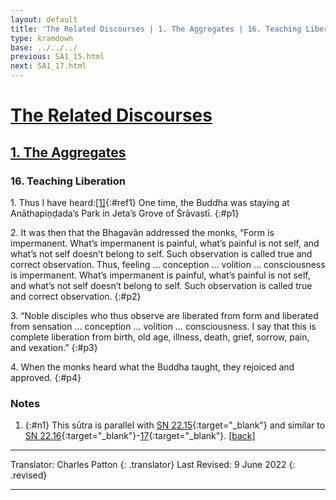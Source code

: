 ```yaml
---
layout: default
title: 'The Related Discourses | 1. The Aggregates | 16. Teaching Liberation'
type: kramdown
base: ../../../
previous: SA1_15.html
next: SA1_17.html
---
```


# [The Related Discourses](../index.html)
## [1. The Aggregates](index.html)
### 16. Teaching Liberation

1\. Thus I have heard:[\[1\]](#n1){:#ref1} One time, the Buddha was staying at Anāthapiṇḍada’s Park in Jeta’s Grove of Śrāvastī.
{:#p1}

2\. It was then that the Bhagavān addressed the monks, “Form is impermanent. What’s impermanent is painful, what’s painful is not self, and what’s not self doesn’t belong to self. Such observation is called true and correct observation. Thus, feeling … conception … volition … consciousness is impermanent. What’s impermanent is painful, what’s painful is not self, and what’s not self doesn’t belong to self. Such observation is called true and correct observation.
{:#p2}

3\. “Noble disciples who thus observe are liberated from form and liberated from sensation … conception … volition … consciousness. I say that this is complete liberation from birth, old age, illness, death, grief, sorrow, pain, and vexation.”
{:#p3}

4\. When the monks heard what the Buddha taught, they rejoiced and approved.
{:#p4}

### Notes
1. {:#n1} This sūtra is parallel with [SN 22.15](https://suttacentral.net/sn22.15){:target="_blank"} and similar to [SN 22.16](https://suttacentral.net/sn22.16){:target="_blank"}-[17](https://suttacentral.net/sn22.17){:target="_blank"}. [\[back\]](#ref1)

---

Translator: Charles Patton
{: .translator}
Last Revised: 9 June 2022
{: .revised}

---